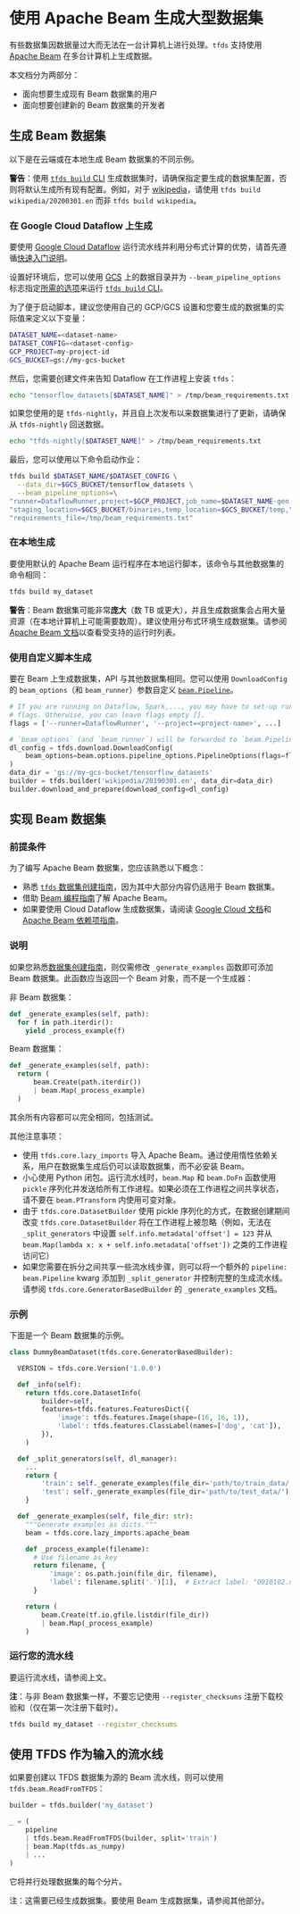# 使用 Apache Beam 生成大型数据集

有些数据集因数据量过大而无法在一台计算机上进行处理。`tfds` 支持使用 [Apache Beam](https://beam.apache.org/) 在多台计算机上生成数据。

本文档分为两部分：

- 面向想要生成现有 Beam 数据集的用户
- 面向想要创建新的 Beam 数据集的开发者

## 生成 Beam 数据集

以下是在云端或在本地生成 Beam 数据集的不同示例。

**警告**：使用 [`tfds build` CLI](https://www.tensorflow.org/datasets/cli#tfds_build_download_and_prepare_a_dataset) 生成数据集时，请确保指定要生成的数据集配置，否则将默认生成所有现有配置。例如，对于 [wikipedia](https://www.tensorflow.org/datasets/catalog/wikipedia)，请使用 `tfds build wikipedia/20200301.en` 而非 `tfds build wikipedia`。

### 在 Google Cloud Dataflow 上生成

要使用 [Google Cloud Dataflow](https://cloud.google.com/dataflow/) 运行流水线并利用分布式计算的优势，请首先遵循[快速入门说明](https://cloud.google.com/dataflow/docs/quickstarts/quickstart-python)。

设置好环境后，您可以使用 [GCS](https://www.tensorflow.org/datasets/cli#tfds_build_download_and_prepare_a_dataset) 上的数据目录并为 `--beam_pipeline_options` 标志指定[所需的选项](https://cloud.google.com/dataflow/docs/guides/specifying-exec-params#configuring-pipelineoptions-for-execution-on-the-cloud-dataflow-service)来运行 [`tfds build` CLI](https://www.tensorflow.org/datasets/cli#tfds_build_download_and_prepare_a_dataset)。

为了便于启动脚本，建议您使用自己的 GCP/GCS 设置和您要生成的数据集的实际值来定义以下变量：

```sh
DATASET_NAME=<dataset-name>
DATASET_CONFIG=<dataset-config>
GCP_PROJECT=my-project-id
GCS_BUCKET=gs://my-gcs-bucket
```

然后，您需要创建文件来告知 Dataflow 在工作进程上安装 `tfds`：

```sh
echo "tensorflow_datasets[$DATASET_NAME]" > /tmp/beam_requirements.txt
```

如果您使用的是 `tfds-nightly`，并且自上次发布以来数据集进行了更新，请确保从 `tfds-nightly` 回送数据。

```sh
echo "tfds-nightly[$DATASET_NAME]" > /tmp/beam_requirements.txt
```

最后，您可以使用以下命令启动作业：

```sh
tfds build $DATASET_NAME/$DATASET_CONFIG \
  --data_dir=$GCS_BUCKET/tensorflow_datasets \
  --beam_pipeline_options=\
"runner=DataflowRunner,project=$GCP_PROJECT,job_name=$DATASET_NAME-gen,"\
"staging_location=$GCS_BUCKET/binaries,temp_location=$GCS_BUCKET/temp,"\
"requirements_file=/tmp/beam_requirements.txt"
```

### 在本地生成

要使用默认的 Apache Beam 运行程序在本地运行脚本，该命令与其他数据集的命令相同：

```sh
tfds build my_dataset
```

**警告**：Beam 数据集可能非常**庞大**（数 TB 或更大），并且生成数据集会占用大量资源（在本地计算机上可能需要数周）。建议使用分布式环境生成数据集。请参阅 [Apache Beam 文档](https://beam.apache.org/)以查看受支持的运行时列表。

### 使用自定义脚本生成

要在 Beam 上生成数据集，API 与其他数据集相同。您可以使用 `DownloadConfig` 的 `beam_options`（和 `beam_runner`）参数自定义 [`beam.Pipeline`](https://beam.apache.org/documentation/programming-guide/#creating-a-pipeline)。

```python
# If you are running on Dataflow, Spark,..., you may have to set-up runtime
# flags. Otherwise, you can leave flags empty [].
flags = ['--runner=DataflowRunner', '--project=<project-name>', ...]

# `beam_options` (and `beam_runner`) will be forwarded to `beam.Pipeline`
dl_config = tfds.download.DownloadConfig(
    beam_options=beam.options.pipeline_options.PipelineOptions(flags=flags)
)
data_dir = 'gs://my-gcs-bucket/tensorflow_datasets'
builder = tfds.builder('wikipedia/20190301.en', data_dir=data_dir)
builder.download_and_prepare(download_config=dl_config)
```

## 实现 Beam 数据集

### 前提条件

为了编写 Apache Beam 数据集，您应该熟悉以下概念：

- 熟悉 [`tfds` 数据集创建指南](https://github.com/tensorflow/datasets/tree/master/docs/add_dataset.md)，因为其中大部分内容仍适用于 Beam 数据集。
- 借助 [Beam 编程指南](https://beam.apache.org/documentation/programming-guide/)了解 Apache Beam。
- 如果要使用 Cloud Dataflow 生成数据集，请阅读 [Google Cloud 文档](https://cloud.google.com/dataflow/docs/quickstarts/quickstart-python)和 [Apache Beam 依赖项指南](https://beam.apache.org/documentation/sdks/python-pipeline-dependencies/)。

### 说明

如果您熟悉[数据集创建指南](https://github.com/tensorflow/datasets/tree/master/docs/add_dataset.md)，则仅需修改 `_generate_examples` 函数即可添加 Beam 数据集。此函数应当返回一个 Beam 对象，而不是一个生成器：

非 Beam 数据集：

```python
def _generate_examples(self, path):
  for f in path.iterdir():
    yield _process_example(f)
```

Beam 数据集：

```python
def _generate_examples(self, path):
  return (
      beam.Create(path.iterdir())
      | beam.Map(_process_example)
  )
```

其余所有内容都可以完全相同，包括测试。

其他注意事项：

- 使用 `tfds.core.lazy_imports` 导入 Apache Beam。通过使用惰性依赖关系，用户在数据集生成后仍可以读取数据集，而不必安装 Beam。
- 小心使用 Python 闭包。运行流水线时，`beam.Map` 和 `beam.DoFn` 函数使用 `pickle` 序列化并发送给所有工作进程。如果必须在工作进程之间共享状态，请不要在 `beam.PTransform` 内使用可变对象。
- 由于 `tfds.core.DatasetBuilder` 使用 pickle 序列化的方式，在数据创建期间改变 `tfds.core.DatasetBuilder` 将在工作进程上被忽略（例如，无法在 `_split_generators` 中设置 `self.info.metadata['offset'] = 123` 并从 `beam.Map(lambda x: x + self.info.metadata['offset'])` 之类的工作进程访问它）
- 如果您需要在拆分之间共享一些流水线步骤，则可以将一个额外的 `pipeline: beam.Pipeline` kwarg 添加到 `_split_generator` 并控制完整的生成流水线。请参阅 `tfds.core.GeneratorBasedBuilder` 的 `_generate_examples` 文档。

### 示例

下面是一个 Beam 数据集的示例。

```python
class DummyBeamDataset(tfds.core.GeneratorBasedBuilder):

  VERSION = tfds.core.Version('1.0.0')

  def _info(self):
    return tfds.core.DatasetInfo(
        builder=self,
        features=tfds.features.FeaturesDict({
            'image': tfds.features.Image(shape=(16, 16, 1)),
            'label': tfds.features.ClassLabel(names=['dog', 'cat']),
        }),
    )

  def _split_generators(self, dl_manager):
    ...
    return {
        'train': self._generate_examples(file_dir='path/to/train_data/'),
        'test': self._generate_examples(file_dir='path/to/test_data/'),
    }

  def _generate_examples(self, file_dir: str):
    """Generate examples as dicts."""
    beam = tfds.core.lazy_imports.apache_beam

    def _process_example(filename):
      # Use filename as key
      return filename, {
          'image': os.path.join(file_dir, filename),
          'label': filename.split('.')[1],  # Extract label: "0010102.dog.jpeg"
      }

    return (
        beam.Create(tf.io.gfile.listdir(file_dir))
        | beam.Map(_process_example)
    )

```

### 运行您的流水线

要运行流水线，请参阅上文。

**注**：与非 Beam 数据集一样，不要忘记使用 `--register_checksums` 注册下载校验和（仅在第一次注册下载时）。

```sh
tfds build my_dataset --register_checksums
```

## 使用 TFDS 作为输入的流水线

如果要创建以 TFDS 数据集为源的 Beam 流水线，则可以使用 `tfds.beam.ReadFromTFDS`：

```python
builder = tfds.builder('my_dataset')

_ = (
    pipeline
    | tfds.beam.ReadFromTFDS(builder, split='train')
    | beam.Map(tfds.as_numpy)
    | ...
)
```

它将并行处理数据集的每个分片。

注：这需要已经生成数据集。要使用 Beam 生成数据集，请参阅其他部分。
